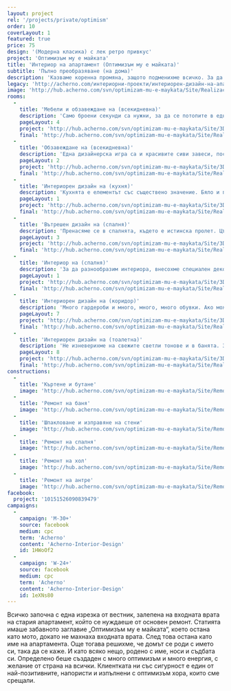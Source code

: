 ```yaml
---
layout: project
rel: '/projects/private/optimism'
order: 10
coverLayout: 1
featured: true
price: 75
design: '(Модерна класика) с лек ретро привкус'
project: 'Оптимизъм му е майката'
title: 'Интериор на апартамент (Оптимизъм му е майката)'
subtitle: 'Пълно преобразяване (на дома)'
description: 'Казваме коренна промяна, защото подменихме всичко. За да сме сигурни, че няма да имаме проблеми на по-късен етап, сменихме ВиК и електроинсталациите, елиминирахме стари течове, изправихме стени, а където имаше нужда, направихме нова замазка.'
legacy: 'http://acherno.com/интериорни-проекти/интериорен-дизайн-на-апартаменти/оптимизъм/интериор.html'
image: 'http://hub.acherno.com/svn/optimizam-mu-e-maykata/Site/Realizacia/spalnq_snimka_06.jpg'
rooms:
  -
    title: 'Мебели и обзавеждане на (всекидневна)'
    description: 'Само броени секунди са нужни, за да се потопите в една специална атмосфера, достойна да се конкурира с атмосферата в модерен нюйоркски хол. Приглушена светлина, комбинирана с гланцови рафтове и декоративни камъни по стената.'
    pageLayout: 4
    project: 'http://hub.acherno.com/svn/optimizam-mu-e-maykata/Site/3D/hol_3D_03.jpg'
    final: 'http://hub.acherno.com/svn/optimizam-mu-e-maykata/Site/Realizacia/hol_snimka_03.jpg'
  -
    title: 'Обзавеждане на (всекидневна)'
    description: 'Една дизайнерска игра са и красивите сиви завеси, поставени по уникален и нестандартен начин, без да скриват прекрасната гледка, която се открива от френските прозорци.'
    pageLayout: 2
    project: 'http://hub.acherno.com/svn/optimizam-mu-e-maykata/Site/3D/hol_3D_05.jpg'
    final: 'http://hub.acherno.com/svn/optimizam-mu-e-maykata/Site/Realizacia/hol_snimka_05.jpg'
  -
    title: 'Интериорен дизайн на (кухня)'
    description: 'Кухнята е елементът със съществено значение. Бяло и просторно, ретро с модерен привкус и не на последно място, удобно. Уредите са вградени. Мебелите са по поръчка. За всичко е предвидено място, така че да е прибрано и изчистено.'
    pageLayout: 1
    project: 'http://hub.acherno.com/svn/optimizam-mu-e-maykata/Site/3D/kuhnq_3D_02_01.jpg'
    final: 'http://hub.acherno.com/svn/optimizam-mu-e-maykata/Site/Realizacia/kuhnq_snimka_02.jpg'
  -
    title: 'Вътрешен дизайн на (спалня)'
    description: 'Пренасяме се в спалнята, където е истинска пролет. Цъфнали рози обграждат леглото. Акцентирахме с нестандартни нощни лампи, спускащи се от тавана.'
    pageLayout: 3
    project: 'http://hub.acherno.com/svn/optimizam-mu-e-maykata/Site/3D/spalnq_3D_06.jpg'
    final: 'http://hub.acherno.com/svn/optimizam-mu-e-maykata/Site/Realizacia/spalnq_snimka_06.jpg'
  -
    title: 'Интериор на (спалня)'
    description: 'За да разнообразим интериора, внесохме специален декоративен елемент над леглото, който комбинирахме със същия десен плътни завеси.'
    pageLayout: 1
    project: 'http://hub.acherno.com/svn/optimizam-mu-e-maykata/Site/3D/spalnq_3D_07.jpg'
    final: 'http://hub.acherno.com/svn/optimizam-mu-e-maykata/Site/Realizacia/spalnq_snimka_05.jpg'
  -
    title: 'Интериорен дизайн на (коридор)'
    description: 'Много гардероби и много, много, много обувки. Ако можеше да сложим още гардероби за още обувки, би било най-добре, но уви, това беше максимумът. Изстискахме от пространството всичко, което успяхме.'
    pageLayout: 7
    project: 'http://hub.acherno.com/svn/optimizam-mu-e-maykata/Site/3D/antre_3D_01.jpg'
    final: 'http://hub.acherno.com/svn/optimizam-mu-e-maykata/Site/Realizacia/antre_snimka_01.jpg'
  -
    title: 'Интериорен дизайн на (тоалетна)'
    description: 'Не изневерихме на свежите светли тонове и в банята. За нея подбрахме бяла санитария, която да изпъкне на фона на бежовите плочки. Обособихме и сравнително просторна душ-кабина, която преградихме със стъклен параван.'
    pageLayout: 8
    project: 'http://hub.acherno.com/svn/optimizam-mu-e-maykata/Site/3D/banq_3D_09.jpg'
    final: 'http://hub.acherno.com/svn/optimizam-mu-e-maykata/Site/Realizacia/banq_snimka_09.jpg'
constructions:
  - 
    title: 'Къртене и бутане'
    image: 'http://hub.acherno.com/svn/optimizam-mu-e-maykata/Site/Remonti/hol_remont_05.JPG'
  - 
    title: 'Ремонт на баня'
    image: 'http://hub.acherno.com/svn/optimizam-mu-e-maykata/Site/Remonti/banq_remont_08.JPG'
  - 
    title: 'Шпакловане и изправяне на стени'
    image: 'http://hub.acherno.com/svn/optimizam-mu-e-maykata/Site/Remonti/spalnq_remont_07_01.JPG'
  - 
    title: 'Ремонт на спалня'
    image: 'http://hub.acherno.com/svn/optimizam-mu-e-maykata/Site/Remonti/spalnq_remont_05_01.JPG'
  - 
    title: 'Ремонт на хол'
    image: 'http://hub.acherno.com/svn/optimizam-mu-e-maykata/Site/Remonti/hol_remont_05.JPG'
  - 
    title: 'Ремонт на антре'
    image: 'http://hub.acherno.com/svn/optimizam-mu-e-maykata/Site/Remonti/antre_remont_01.JPG'
facebook:
  project: '10151526090839479'
campaigns:
  -
    campaign: 'M-30+' 
    source: facebook
    medium: cpc
    term: 'Acherno'
    content: 'Acherno-Interior-Design'
    id: 1HWoOf2
  -
    campaign: 'W-24+' 
    source: facebook
    medium: cpc
    term: 'Acherno'
    content: 'Acherno-Interior-Design'
    id: 1eXNs80
---
```

Всичко започна с една изрезка от вестник, залепена на входната врата на стария апартамент, който се нуждаеше от основен ремонт. Статията имаше забавното заглавие „Оптимизъм му е майката“, което остана като мото, докато не махнаха входната врата. След това остана като име на апартамента. Още тогава решихме, че домът се роди с името си, така да се каже. И като всяко нещо, родено с име, носи и съдбата си. Определено беше създаден с много оптимизъм и много енергия, с желание от страна на всички. Клиентката ни със сигурност е един от най-позитивните, напористи и изпълнени с оптимизъм хора, които сме срещали.
